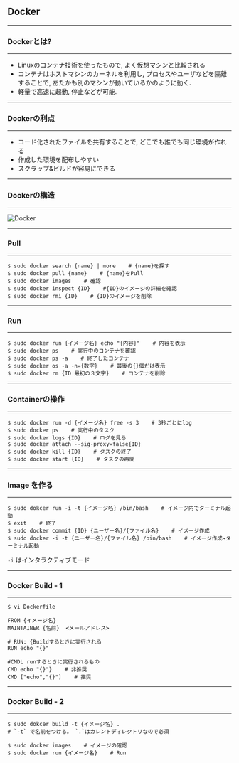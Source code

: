 ## Docker


---


### Dockerとは?

___

- Linuxのコンテナ技術を使ったもので, よく仮想マシンと比較される
- コンテナはホストマシンのカーネルを利用し, プロセスやユーザなどを隔離することで, あたかも別のマシンが動いているかのように動く.
- 軽量で高速に起動, 停止などが可能.


---



### Dockerの利点

___

- コード化されたファイルを共有することで, どこでも誰でも同じ環境が作れる
- 作成した環境を配布しやすい
- スクラップ&ビルドが容易にできる


---


### Dockerの構造

___

![Docker](https://knowledge.sakura.ad.jp/images/2018/01/VM_Container-768x437.jpg)


---



### Pull

___

```
$ sudo docker search {name} | more    # {name}を探す
$ sudo docker pull {name}    # {name}をPull
$ sudo docker images    # 確認
$ sudo docker inspect {ID}    #{ID}のイメージの詳細を確認
$ sudo docker rmi {ID}    # {ID}のイメージを削除
```

---

### Run

___

```
$ sudo docker run {イメージ名} echo "{内容}"    # 内容を表示
$ sudo docker ps    # 実行中のコンテナを確認
$ sudo docker ps -a    # 終了したコンテナ
$ sudo docker os -a -n={数字}    # 最後の{}個だけ表示
$ sudo docker rm {ID 最初の３文字}    # コンテナを削除
```

---

### Containerの操作

___

```
$ sudo docker run -d {イメージ名} free -s 3    # 3秒ごとにlog 
$ sudo docker ps    # 実行中のタスク
$ sudo docker logs {ID}    # ログを見る
$ sudo docker attach --sig-proxy=false{ID} 
$ sudo docker kill {ID}    # タスクの終了
$ sudo docker start {ID}    # タスクの再開
```

---

### Image を作る

___

```
$ sudo dokcer run -i -t {イメージ名} /bin/bash    # イメージ内でターミナル起動
$ exit    # 終了
$ sudo docker commit {ID} {ユーザー名}/{ファイル名}    # イメージ作成
$ sudo docker -i -t {ユーザー名}/{ファイル名} /bin/bash    # イメージ作成→ターミナル起動
```
`-i` はインタラクティブモード

---

### Docker Build - 1

___

```
$ vi Dockerfile
```

``` 
FROM {イメージ名}
MAINTAINER {名前}  <メールアドレス>

# RUN: {Buildするときに実行される
RUN echo "{}"

#CMDL runするときに実行されるもの
CMD echo "{}"}    # 非推奨
CMD ["echo","{}"]    # 推奨
```

---

### Docker Build - 2

___

```
$ sudo dokcer build -t {イメージ名} .
# `-t` で名前をつける。 `.`はカレントディレクトリなので必須

$ sudo docker images    # イメージの確認
$ sudo docker run {イメージ名}    # Run
```

